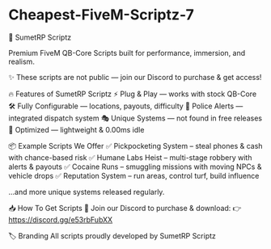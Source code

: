 # Cheapest-FiveM-Scriptz-7

🚀 SumetRP Scriptz

Premium FiveM QB-Core Scripts built for performance, immersion, and realism.

✨ These scripts are not public — join our Discord to purchase & get access!

🔥 Features of SumetRP Scriptz
⚡ Plug & Play — works with stock QB-Core
🛠️ Fully Configurable — locations, payouts, difficulty
🚓 Police Alerts — integrated dispatch system
🎭 Unique Systems — not found in free releases
💎 Optimized — lightweight & 0.00ms idle

📦 Example Scripts We Offer
✅ Pickpocketing System – steal phones & cash with chance-based risk
✅ Humane Labs Heist – multi-stage robbery with alerts & payouts
✅ Cocaine Runs – smuggling missions with moving NPCs & vehicle drops
✅ Reputation System – run areas, control turf, build influence

…and more unique systems released regularly.

📥 How To Get Scripts
🔗 Join our Discord to purchase & download: 👉 https://discord.gg/e53rbFubXX

🏷️ Branding
All scripts proudly developed by SumetRP Scriptz
